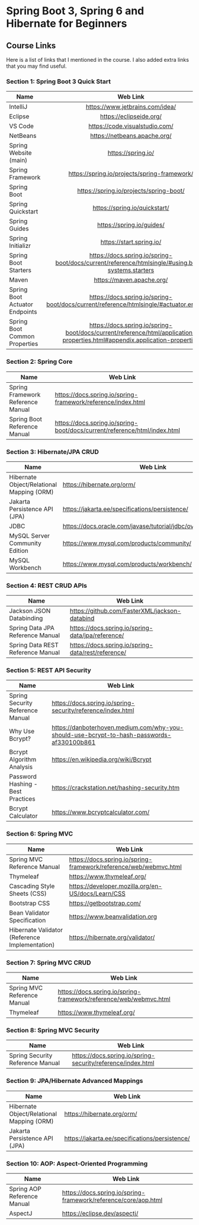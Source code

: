 # Spring Boot 3, Spring 6 and Hibernate for Beginners
## Course Links

Here is a list of links that I mentioned in the course. I also added extra links that you may find useful.

### Section 1: Spring Boot 3 Quick Start

| Name       | Web Link       |    
| ------------- |:-------------:|
| IntelliJ      | https://www.jetbrains.com/idea/ |
| Eclipse      | https://eclipseide.org/      |
| VS Code | https://code.visualstudio.com/      | 
| NetBeans | https://netbeans.apache.org/      | 
| Spring Website (main) | https://spring.io/ |
| Spring Framework | https://spring.io/projects/spring-framework/ |
| Spring Boot | https://spring.io/projects/spring-boot/ |
| Spring Quickstart | https://spring.io/quickstart/ |
| Spring Guides | https://spring.io/guides/ |
| Spring Initializr | https://start.spring.io/ |
| Spring Boot Starters | https://docs.spring.io/spring-boot/docs/current/reference/htmlsingle/#using.build-systems.starters |
| Maven | https://maven.apache.org/ |
| Spring Boot Actuator Endpoints | https://docs.spring.io/spring-boot/docs/current/reference/htmlsingle/#actuator.endpoints |
| Spring Boot Common Properties | https://docs.spring.io/spring-boot/docs/current/reference/html/application-properties.html#appendix.application-properties |

### Section 2: Spring Core

| Name       | Web Link       |    
| ------------- |-------------|
| Spring Framework Reference Manual      | https://docs.spring.io/spring-framework/reference/index.html |
| Spring Boot Reference Manual      | https://docs.spring.io/spring-boot/docs/current/reference/html/index.html      |


### Section 3: Hibernate/JPA CRUD

| Name       | Web Link       |    
| ------------- |-------------|
| Hibernate Object/Relational Mapping (ORM)      | https://hibernate.org/orm/ |
| Jakarta Persistence API (JPA)      | https://jakarta.ee/specifications/persistence/  |
| JDBC | https://docs.oracle.com/javase/tutorial/jdbc/overview/index.html |
| MySQL Server Community Edition | https://www.mysql.com/products/community/ |
| MySQL Workbench | https://www.mysql.com/products/workbench/ |


### Section 4: REST CRUD APIs

| Name       | Web Link       |    
| ------------- |-------------|
| Jackson JSON Databinding | https://github.com/FasterXML/jackson-databind |
| Spring Data JPA Reference Manual | https://docs.spring.io/spring-data/jpa/reference/ |
| Spring Data REST Reference Manual | https://docs.spring.io/spring-data/rest/reference/ |


### Section 5: REST API Security

| Name       | Web Link       |    
| ------------- |-------------|
| Spring Security Reference Manual | https://docs.spring.io/spring-security/reference/index.html |
| Why Use Bcrypt? | https://danboterhoven.medium.com/why-you-should-use-bcrypt-to-hash-passwords-af330100b861 |
| Bcrypt Algorithm Analysis | https://en.wikipedia.org/wiki/Bcrypt |
| Password Hashing - Best Practices | https://crackstation.net/hashing-security.htm |
| Bcrypt Calculator | https://www.bcryptcalculator.com/ | 


### Section 6: Spring MVC

| Name       | Web Link       |    
| ------------- |-------------|
| Spring MVC Reference Manual | https://docs.spring.io/spring-framework/reference/web/webmvc.html |
| Thymeleaf | https://www.thymeleaf.org/ |
| Cascading Style Sheets (CSS) | https://developer.mozilla.org/en-US/docs/Learn/CSS |
| Bootstrap CSS | https://getbootstrap.com/ |
| Bean Validator Specification | https://www.beanvalidation.org |
| Hibernate Validator (Reference Implementation) | https://hibernate.org/validator/ |

### Section 7: Spring MVC CRUD

| Name       | Web Link       |    
| ------------- |-------------|
| Spring MVC Reference Manual | https://docs.spring.io/spring-framework/reference/web/webmvc.html |
| Thymeleaf | https://www.thymeleaf.org/ |

### Section 8: Spring MVC Security

| Name       | Web Link       |    
| ------------- |-------------|
| Spring Security Reference Manual | https://docs.spring.io/spring-security/reference/index.html |



### Section 9: JPA/Hibernate Advanced Mappings

| Name       | Web Link       |    
| ------------- |-------------|
| Hibernate Object/Relational Mapping (ORM)      | https://hibernate.org/orm/ |
| Jakarta Persistence API (JPA)      | https://jakarta.ee/specifications/persistence/  |


### Section 10: AOP: Aspect-Oriented Programming

| Name       | Web Link       |    
| ------------- |-------------|
| Spring AOP Reference Manual | https://docs.spring.io/spring-framework/reference/core/aop.html |
| AspectJ      | https://eclipse.dev/aspectj/  |